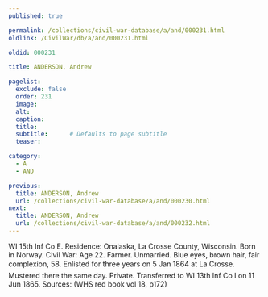 ```yaml
---
published: true

permalink: /collections/civil-war-database/a/and/000231.html
oldlink: /CivilWar/db/a/and/000231.html

oldid: 000231

title: ANDERSON, Andrew

pagelist:
  exclude: false
  order: 231
  image: 
  alt:
  caption:
  title:
  subtitle:      # Defaults to page subtitle
  teaser:

category: 
  - A 
  - AND

previous:
  title: ANDERSON, Andrew
  url: /collections/civil-war-database/a/and/000230.html  
next:
  title: ANDERSON, Andrew
  url: /collections/civil-war-database/a/and/000232.html   
---
```

WI 15th Inf Co E. Residence: Onalaska, La Crosse County, Wisconsin. Born in Norway. Civil War: Age 22. Farmer. Unmarried. Blue eyes, brown hair, fair complexion, 5&#146;8&#148;. Enlisted for three years on 5 Jan 1864 at La Crosse. Mustered there the same day. Private. Transferred to WI 13th Inf Co I on 11 Jun 1865. Sources: (WHS red book vol 18, p172)